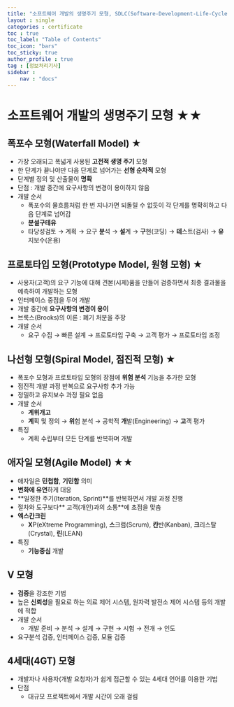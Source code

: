 ```yaml
---
title: "소프트웨어 개발의 생명주기 모형, SDLC(Software-Development-Life-Cycle)"
layout : single
categories : certificate
toc : true
toc_label: "Table of Contents"
toc_icon: "bars"
toc_sticky: true
author_profile : true
tag : [정보처리기사]
sidebar :
    nav : "docs"
---
```


# 소프트웨어 개발의 생명주기 모형 ★★

## 폭포수 모형(Waterfall Model) ★
- 가장 오래되고 폭넓게 사용된 **고전적 생명 주기** 모형
- 한 단계가 끝나야만 다음 단계로 넘어가는 **선형 순차적** 모형
- 단계별 정의 및 산출물이 **명확**
- 단점 : 개발 중간에 요구사항의 변경이 용이하지 않음
- 개발 순서
  - 폭포수의 물흐름처럼 한 번 지나가면 되돌릴 수 없듯이 각 단계를 명확히하고 다음 단계로 넘어감
  - **분설구테유** 
  - 타당성검토 → 계획 → 요구 **분**석 → **설**계 → **구**현(코딩) → **테**스트(검사) → **유**지보수(운용)

## 프로토타입 모형(Prototype Model, 원형 모형) ★
- 사용자(고객)의 요구 기능에 대해 견본(시제)품을 만들어 검증하면서 최종 결과물을 예측하여 개발하는 모형
- 인터페이스 중점을 두어 개발
- 개발 중간에 **요구사항의 변경이 용이**
- 브룩스(Brooks)의 이론 : 폐기 처분을 주장
- 개발 순서
  - 요구 수집 → 빠른 설계 → 프로토타입 구축 → 고객 평가 → 프로토타입 조정

## 나선형 모형(Spiral Model, 점진적 모형) ★
- 폭포수 모형과 프로토타입 모형의 장점에 **위험 분석** 기능을 추가한 모형
- 점진적 개발 과정 반복으로 요구사항 추가 가능
- 정밀하고 유지보수 과정 필요 없음
- 개발 순서
  - **계위개고**
  - **계**획 및 정의 → **위**험 분석 → 공학적 **개**발(Engineering) → **고**객 평가
- 특징
  - 계획 수립부터 모든 단계를 반복하며 개발

## 애자일 모형(Agile Model) ★★
- 애자일은 **민첩함**, **기민함** 의미
- **변화에 유연**하게 대응
- **일정한 주기(Iteration, Sprint)**를 반복하면서 개발 과정 진행
- 절차와 도구보다** 고객(개인)과의 소통**에 초점을 맞춤
- **엑스칸크린**
  - **X**P(eXtreme Programming), **스**크럼(Scrum), **칸**반(Kanban), **크**리스탈(Crystal), **린**(LEAN) 
- 특징
  - **기능중심** 개발

## V 모형
- **검증**을 강조한 기법
- 높은 **신뢰성**을 필요로 하는 의료 제어 시스템, 원자력 발전소 제어 시스템 등의 개발에 적합
- 개발 순서
  - 개발 준비 → 분석 → 설계 → 구현 → 시험 → 전개 → 인도
- 요구분석 검증, 인터페이스 검증, 모듈 검증

## 4세대(4GT) 모형
- 개발자나 사용자(개발 요청자)가 쉽게 접근할 수 있는 4세대 언어를 이용한 기법
- 단점
  - 대규모 프로젝트에서 개발 시간이 오래 걸림